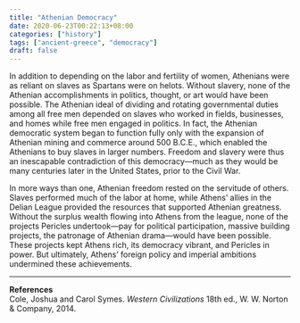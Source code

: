 ```yaml
---
title: "Athenian Democracy"
date: 2020-06-23T00:22:13+08:00
categories: ["history"]
tags: ["ancient-greece", "democracy"]
draft: false
---
```

In addition to depending on the labor and fertility of women, Athenians were as reliant on slaves as Spartans were on helots. Without slavery, none of the Athenian accomplishments in politics, thought, or art would have been possible. The Athenian ideal of dividing and rotating governmental duties among all free men depended on slaves who worked in fields, businesses, and homes while free men engaged in politics. In fact, the Athenian democratic system began to function fully only with the expansion of Athenian mining and commerce around 500 B.C.E., which enabled the Athenians to buy slaves in larger numbers. Freedom and slavery were thus an inescapable contradiction of this democracy—much as they would be many centuries later in the United States, prior to the Civil War.

In more ways than one, Athenian freedom rested on the servitude of others. Slaves performed much of the labor at home, while Athens’ allies in the Delian League provided the resources that supported Athenian greatness. Without the surplus wealth flowing into Athens from the league, none of the projects Pericles undertook—pay for political participation, massive building projects, the patronage of Athenian drama—would have been possible. These projects kept Athens rich, its democracy vibrant, and Pericles in power. But ultimately, Athens’ foreign policy and imperial ambitions undermined these achievements.
 
---
**References**  
Cole, Joshua and Carol Symes. *Western Civilizations* 18th ed., W. W. Norton & Company, 2014.
